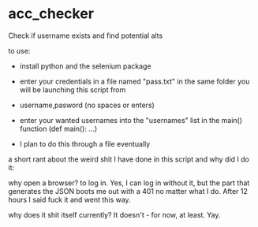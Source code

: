 # acc_checker
Check if username exists and find potential alts

to use:
  - install python and the selenium package
  
  - enter your credentials in a file named "pass.txt" in the same folder you will be launching this script from
  - username,pasword (no spaces or enters)

  - enter your wanted usernames into the "usernames" list in the main() function (def main(): ...)
  - I plan to do this through a file eventually

a short rant about the weird shit I have done in this script and why did I do it:

why open a browser?
to log in. Yes, I can log in without it, but the part that generates the JSON boots me out with a 401 no matter
what I do. After 12 hours I said fuck it and went this way.

why does it shit itself currently? It doesn't - for now, at least. Yay.
